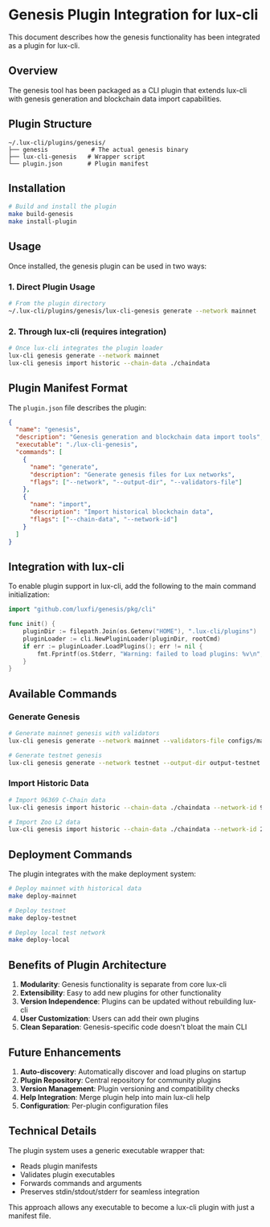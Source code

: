 # Genesis Plugin Integration for lux-cli

This document describes how the genesis functionality has been integrated as a plugin for lux-cli.

## Overview

The genesis tool has been packaged as a CLI plugin that extends lux-cli with genesis generation and blockchain data import capabilities.

## Plugin Structure

```
~/.lux-cli/plugins/genesis/
├── genesis            # The actual genesis binary
├── lux-cli-genesis   # Wrapper script
└── plugin.json       # Plugin manifest
```

## Installation

```bash
# Build and install the plugin
make build-genesis
make install-plugin
```

## Usage

Once installed, the genesis plugin can be used in two ways:

### 1. Direct Plugin Usage
```bash
# From the plugin directory
~/.lux-cli/plugins/genesis/lux-cli-genesis generate --network mainnet
```

### 2. Through lux-cli (requires integration)
```bash
# Once lux-cli integrates the plugin loader
lux-cli genesis generate --network mainnet
lux-cli genesis import historic --chain-data ./chaindata
```

## Plugin Manifest Format

The `plugin.json` file describes the plugin:

```json
{
  "name": "genesis",
  "description": "Genesis generation and blockchain data import tools",
  "executable": "./lux-cli-genesis",
  "commands": [
    {
      "name": "generate",
      "description": "Generate genesis files for Lux networks",
      "flags": ["--network", "--output-dir", "--validators-file"]
    },
    {
      "name": "import",
      "description": "Import historical blockchain data",
      "flags": ["--chain-data", "--network-id"]
    }
  ]
}
```

## Integration with lux-cli

To enable plugin support in lux-cli, add the following to the main command initialization:

```go
import "github.com/luxfi/genesis/pkg/cli"

func init() {
    pluginDir := filepath.Join(os.Getenv("HOME"), ".lux-cli/plugins")
    pluginLoader := cli.NewPluginLoader(pluginDir, rootCmd)
    if err := pluginLoader.LoadPlugins(); err != nil {
        fmt.Fprintf(os.Stderr, "Warning: failed to load plugins: %v\n", err)
    }
}
```

## Available Commands

### Generate Genesis
```bash
# Generate mainnet genesis with validators
lux-cli genesis generate --network mainnet --validators-file configs/mainnet-validators.json

# Generate testnet genesis
lux-cli genesis generate --network testnet --output-dir output-testnet
```

### Import Historic Data
```bash
# Import 96369 C-Chain data
lux-cli genesis import historic --chain-data ./chaindata --network-id 96369

# Import Zoo L2 data
lux-cli genesis import historic --chain-data ./chaindata --network-id 200200
```

## Deployment Commands

The plugin integrates with the make deployment system:

```bash
# Deploy mainnet with historical data
make deploy-mainnet

# Deploy testnet
make deploy-testnet

# Deploy local test network
make deploy-local
```

## Benefits of Plugin Architecture

1. **Modularity**: Genesis functionality is separate from core lux-cli
2. **Extensibility**: Easy to add new plugins for other functionality
3. **Version Independence**: Plugins can be updated without rebuilding lux-cli
4. **User Customization**: Users can add their own plugins
5. **Clean Separation**: Genesis-specific code doesn't bloat the main CLI

## Future Enhancements

1. **Auto-discovery**: Automatically discover and load plugins on startup
2. **Plugin Repository**: Central repository for community plugins
3. **Version Management**: Plugin versioning and compatibility checks
4. **Help Integration**: Merge plugin help into main lux-cli help
5. **Configuration**: Per-plugin configuration files

## Technical Details

The plugin system uses a generic executable wrapper that:
- Reads plugin manifests
- Validates plugin executables
- Forwards commands and arguments
- Preserves stdin/stdout/stderr for seamless integration

This approach allows any executable to become a lux-cli plugin with just a manifest file.